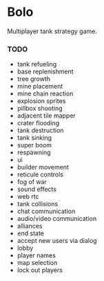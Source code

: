 # Bolo

Multiplayer tank strategy game.

### TODO

* tank refueling
* base replenishment
* tree growth
* mine placement
* mine chain reaction
* explosion sprites
* pillbox shooting
* adjacent tile mapper
* crater flooding
* tank destruction
* tank sinking
* super boom
* respawning
* ui
* builder movement
* reticule controls
* fog of war
* sound effects
* web rtc
* tank collisions
* chat communication
* audio/video communication
* alliances
* end state
* accept new users via dialog
* lobby
* player names
* map selection
* lock out players
